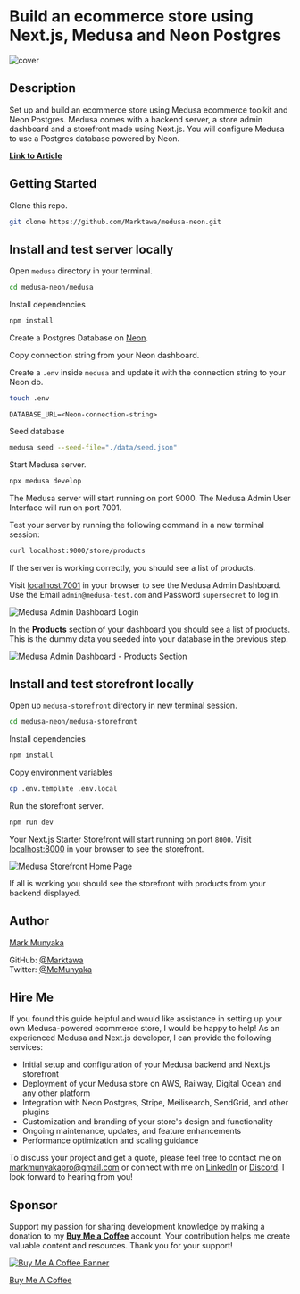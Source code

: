 # Build an ecommerce store using Next.js, Medusa and Neon Postgres

![cover](https://res.cloudinary.com/craigsims808/image/upload/v1723118517/articles/medusa-neon/gh-medusa-neon_qvuprq.png)

## Description

Set up and build an ecommerce store using Medusa ecommerce toolkit and Neon Postgres. Medusa comes with a backend server, a store admin dashboard and a storefront made using Next.js. You will configure Medusa to use a Postgres database powered by Neon. 

[**Link to Article**](https://dev.to/markmunyaka)

## Getting Started

Clone this repo.

```sh
git clone https://github.com/Marktawa/medusa-neon.git
```

## Install and test server locally

Open `medusa` directory in your terminal.
```sh
cd medusa-neon/medusa
```

Install dependencies
```sh
npm install
```

Create a Postgres Database on [Neon](console.neon.tech).

Copy connection string from your Neon dashboard.

Create a `.env` inside `medusa` and update it with the connection string to your Neon db.
```sh
touch .env
```

```
DATABASE_URL=<Neon-connection-string>
```

Seed database
```sh
medusa seed --seed-file="./data/seed.json"
```

Start Medusa server.
```sh
npx medusa develop
```

The Medusa server will start running on port 9000. The Medusa Admin User Interface will run on port 7001.

Test your server by running the following command in a new terminal session:

```sh
curl localhost:9000/store/products
```

If the server is working correctly, you should see a list of products.

Visit [localhost:7001](http://localhost:7001) in your browser to see the Medusa Admin Dashboard. Use the Email `admin@medusa-test.com` and Password `supersecret` to log in.

![Medusa Admin Dashboard Login](https://res.cloudinary.com/craigsims808/image/upload/v1722860520/articles/railway-medusa/medusa-admin-login_yyrbq8.png)

In the **Products** section of your dashboard you should see a list of products. This is the dummy data you seeded into your database in the previous step.

![Medusa Admin Dashboard - Products Section](https://res.cloudinary.com/craigsims808/image/upload/v1722860625/articles/railway-medusa/medusa-admin-products_zdplb4.png)

## Install and test storefront locally

Open up `medusa-storefront` directory in new terminal session.
```sh
cd medusa-neon/medusa-storefront
```

Install dependencies
```sh
npm install
```

Copy environment variables
```sh
cp .env.template .env.local
```

Run the storefront server.
```sh
npm run dev
```
Your Next.js Starter Storefront will start running on port `8000`. Visit [localhost:8000](http://localhost:8000) in your browser to see the storefront.

![Medusa Storefront Home Page](https://res.cloudinary.com/craigsims808/image/upload/v1722861405/articles/railway-medusa/medusa-storefront_ghfhzn.png)

If all is working you should see the storefront with products from your backend displayed.

## Author

[Mark Munyaka](https://markmunyaka.com)

GitHub: [@Marktawa](https://github.com/Marktawa)  
Twitter: [@McMunyaka](https://twitter.com/McMunyaka)

## Hire Me

If you found this guide helpful and would like assistance in setting up your own Medusa-powered ecommerce store, I would be happy to help!
As an experienced Medusa and Next.js developer, I can provide the following services:

- Initial setup and configuration of your Medusa backend and Next.js storefront
- Deployment of your Medusa store on AWS, Railway, Digital Ocean and any other platform
- Integration with Neon Postgres, Stripe, Meilisearch, SendGrid, and other plugins
- Customization and branding of your store's design and functionality
- Ongoing maintenance, updates, and feature enhancements
- Performance optimization and scaling guidance

To discuss your project and get a quote, please feel free to contact me on [markmunyakapro@gmail.com](mailto:markmunyakapro@gmail.com) or connect with me on [LinkedIn](https://www.linkedin.com/in/mark-tawanda-munyaka-a878137b) or [Discord](https://discord.com/users/558354133170782254). I look forward to hearing from you!

## Sponsor

Support my passion for sharing development knowledge by making a donation to my [**Buy Me a Coffee**](https://www.buymeacoffee.com/markmunyaka) account. Your contribution helps me create valuable content and resources. Thank you for your support!

[![Buy Me A Coffee Banner](https://res.cloudinary.com/craigsims808/image/upload/v1708089939/articles/test/buymeacoffee_lqmwjn.png)](https://www.buymeacoffee.com/markmunyaka)

[Buy Me A Coffee](https://www.buymeacoffee.com/markmunyaka)
